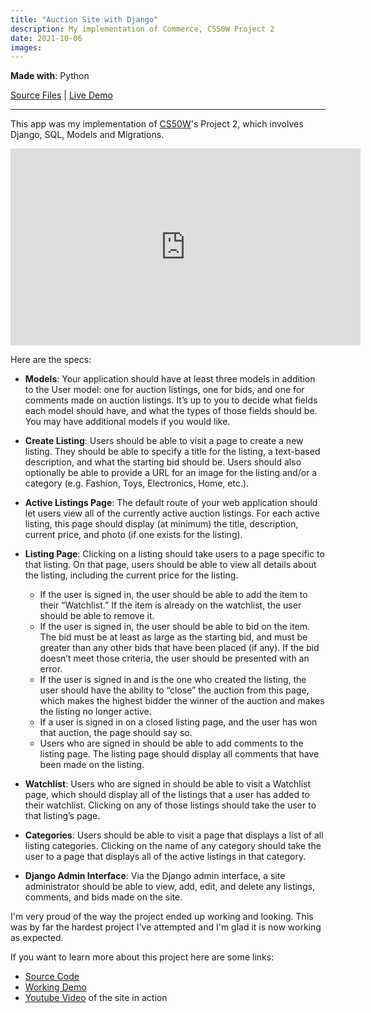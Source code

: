 ```yaml
---
title: "Auction Site with Django"
description: My implementation of Commerce, CS50W Project 2
date: 2021-10-06
images:
---
```


**Made with**: <i class="fab fa-python"></i> Python

[Source Files](https://github.com/mariobox/cs50w-commerce) | [Live Demo](http://mariosanchezcarrion.com:8000) 

<hr />

This app was my implementation of [CS50W](https://cs50.harvard.edu/web/2020/projects/2/commerce/)'s Project 2, which involves Django, SQL, Models and Migrations.

<iframe width="560" height="315" src="https://www.youtube.com/embed/8TZa5IB4Q-g" title="YouTube video player" frameborder="0" allow="accelerometer; autoplay; clipboard-write; encrypted-media; gyroscope; picture-in-picture" allowfullscreen></iframe>

Here are the specs:

* **Models**: Your application should have at least three models in addition to the User model: one for auction listings, one for bids, and one for comments made on auction listings. It’s up to you to decide what fields each model should have, and what the types of those fields should be. You may have additional models if you would like.

* **Create Listing**: Users should be able to visit a page to create a new listing. They should be able to specify a title for the listing, a text-based description, and what the starting bid should be. Users should also optionally be able to provide a URL for an image for the listing and/or a category (e.g. Fashion, Toys, Electronics, Home, etc.).

* **Active Listings Page**: The default route of your web application should let users view all of the currently active auction listings. For each active listing, this page should display (at minimum) the title, description, current price, and photo (if one exists for the listing).

* **Listing Page**: Clicking on a listing should take users to a page specific to that listing. On that page, users should be able to view all details about the listing, including the current price for the listing.

    * If the user is signed in, the user should be able to add the item to their “Watchlist.” If the item is already on the watchlist, the user should be able to remove it.
    * If the user is signed in, the user should be able to bid on the item. The bid must be at least as large as the starting bid, and must be greater than any other bids that have been placed (if any). If the bid doesn’t meet those criteria, the user should be presented with an error.
    * If the user is signed in and is the one who created the listing, the user should have the ability to “close” the auction from this page, which makes the highest bidder the winner of the auction and makes the listing no longer active.
    * If a user is signed in on a closed listing page, and the user has won that auction, the page should say so.
    * Users who are signed in should be able to add comments to the listing page. The listing page should display all comments that have been made on the listing.

* **Watchlist**: Users who are signed in should be able to visit a Watchlist page, which should display all of the listings that a user has added to their watchlist. Clicking on any of those listings should take the user to that listing’s page.

* **Categories**: Users should be able to visit a page that displays a list of all listing categories. Clicking on the name of any category should take the user to a page that displays all of the active listings in that category.

* **Django Admin Interface**: Via the Django admin interface, a site administrator should be able to view, add, edit, and delete any listings, comments, and bids made on the site.

I'm very proud of the way the project ended up working and looking. This was by far the hardest project I've attempted and I'm glad it is now working as expected.

If you want to learn more about this project here are some links:

* [Source Code](https://github.com/mariobox/cs50w-commerce)
* [Working Demo](http://mariosanchezcarrion.com:8000)
* [Youtube Video](https://youtu.be/8TZa5IB4Q-g) of the site in action
